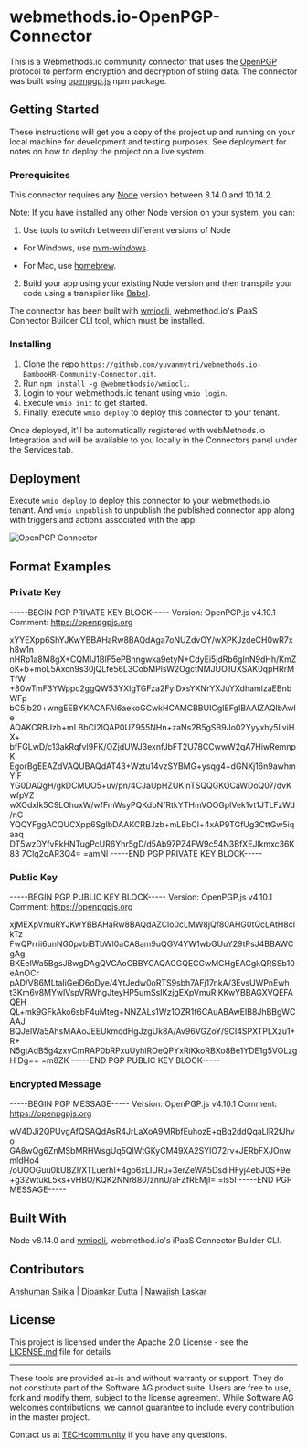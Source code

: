 # webmethods.io-OpenPGP-Connector
This is a Webmethods.io community connector that uses the [OpenPGP](https://www.openpgp.org/) protocol to perform encryption and decryption of string data. The connector was built using [openpgp.js](https://www.npmjs.com/package/openpgp) npm package.

## Getting Started
These instructions will get you a copy of the project up and running on your local machine for development and testing purposes. See deployment for notes on how to deploy the project on a live system.

### Prerequisites
This connector requires any [Node](https://nodejs.org/dist/) version between 8.14.0 and 10.14.2.

Note: If you have installed any other Node version on your system, you can:
1. Use tools to switch between different versions of Node

  - For Windows, use [nvm-windows](https://github.com/coreybutler/nvm-windows#installation--upgrades).
  
  - For Mac, use [homebrew](https://brew.sh/).
2. Build your app using your existing Node version and then transpile your code using a transpiler like [Babel](https://babeljs.io/).

The connector has been built with [wmiocli](https://docs.webmethods.io/integration/developer_guide/connector_builder/#gsc.tab=0), webmethod.io's iPaaS Connector Builder CLI tool, which must be installed. 

### Installing
1. Clone the repo `https://github.com/yuvanmytri/webmethods.io-BambooHR-Community-Connector.git`.
2. Run `npm install -g @webmethodsio/wmiocli`.
3. Login to your webmethods.io tenant using `wmio login`.
4. Execute `wmio init` to get started.
5. Finally, execute `wmio deploy` to deploy this connector to your tenant.

Once deployed, it’ll be automatically registered with webMethods.io Integration and will be available to you locally in the Connectors panel under the Services tab.

## Deployment
Execute `wmio deploy` to deploy this connector to your webmethods.io tenant. And `wmio unpublish` to unpublish the published connector app along with triggers and actions associated with the app.

![OpenPGP Connector](https://user-images.githubusercontent.com/16189220/80452074-136dd280-8943-11ea-8f32-7c82c2472623.png)

## Format Examples

### Private Key
-----BEGIN PGP PRIVATE KEY BLOCK-----
Version: OpenPGP.js v4.10.1
Comment: https://openpgpjs.org

xYYEXpp6ShYJKwYBBAHaRw8BAQdAga7oNUZdvOY/wXPKJzdeCH0wR7xh8w1n
nHRp1a8M8gX+CQMIJ1BlF5ePBnngwka9etyN+CdyEi5jdRb6gInN9dHh/KmZ
oK+b+moL5Axcn9s30jQLfe56L3CobMPlsW2OgctNMJUO1UXSAK0qpHRrMTfW
+80wTmF3YWppc2ggQW53YXIgTGFza2FyIDxsYXNrYXJuYXdhamlzaEBnbWFp
bC5jb20+wngEEBYKACAFAl6aekoGCwkHCAMCBBUICgIEFgIBAAIZAQIbAwIe
AQAKCRBJzb+mLBbCl2IQAP0UZ955NHn+zaNs2B5gSB9Jo02Yyyxhy5LviHX+
bfFGLwD/c13akRqfvI9FK/OZjdUWJ3exnfJbFT2U78CCwwW2qA7HiwRemnpK
EgorBgEEAZdVAQUBAQdAT43+Wztu14vzSYBMG+ysqg4+dGNXj16n9awhmYlF
YG0DAQgH/gkDCMUO5+uv/pn/4CJaUpHZUKinTSQQGKOCaWDoQ07/dvKwfpVZ
wXOdxIk5C9LOhuxW/wfFmWsyPQKdbNfRtkYTHmVOOGplVek1vt1JTLFzWd/nC
YQQYFggACQUCXpp6SgIbDAAKCRBJzb+mLBbCl+4xAP9TGfUg3CttGw5iqaaq
DT5wzDYfvFkHNTugPcUR6Yhr5gD/d5Ab97PZ4FW9c54N3BfXEJlkmxc36K83
7Clg2qAR3Q4=
=amNl
-----END PGP PRIVATE KEY BLOCK-----

### Public Key
-----BEGIN PGP PUBLIC KEY BLOCK-----
Version: OpenPGP.js v4.10.1
Comment: https://openpgpjs.org

xjMEXpVmuRYJKwYBBAHaRw8BAQdAZClo0cLMW8jQf80AHG0tQcLAtH8cIkTz
FwQPrrii6unNG0pvbiBTbWl0aCA8am9uQGV4YW1wbGUuY29tPsJ4BBAWCgAg
BKEelWa5BgsJBwgDAgQVCAoCBBYCAQACGQECGwMCHgEACgkQRSSb10eAnOCr
pAD/VB6MLtaIiGeiD6oDye/4YtJedw0oRTS9sbh7AFj17nkA/3EvsUWPnEwh
t3Km6v8MYwlVspVRWhgJteyHP5umSsIKzjgEXpVmuRIKKwYBBAGXVQEFAQEH
QL+mk9GFkAko6sbF4uMteg+NNZALs1Wz1OZR1f6CAuABAwEIB8JhBBgWCAAJ
BQJelWa5AhsMAAoJEEUkmodHgJzgUk8A/Av96VGZoY/9CI4SPXTPLXzu1+R+
N5gtAdB5g4zxvCmRAP0bRPxuUyhlROeQPYxRiKkoRBXo8Be1YDE1g5VOLzgH
Dg==
=m8ZK
-----END PGP PUBLIC KEY BLOCK-----

### Encrypted Message
-----BEGIN PGP MESSAGE-----
Version: OpenPGP.js v4.10.1
Comment: https://openpgpjs.org

wV4DJi2QPUvgAfQSAQdAsR4JrLaXoA9MRbfEuhozE+qBq2ddQqaLIR2fJhvo
GA8wQg6ZnMSbMRHWsgUq5QlWtGKyCM49XA2SYlO72rv+JERbFXJOnwmldHo4
/oUOOGuu0kUBZI/XTLuerhI+4gp6xLIURu+3erZeWA5DsdiHFyj4ebJ0S+9e
+g32wtukL5ks+vHBO/KQK2NNr880/znnU/aFZfREMjI=
=ls5I
-----END PGP MESSAGE-----

## Built With
Node v8.14.0 and [wmiocli](https://docs.webmethods.io/integration/developer_guide/connector_builder/#gsc.tab=0), webmethod.io's iPaaS Connector Builder CLI.

## Contributors
[Anshuman Saikia](https://github.com/anshu96788) |
[Dipankar Dutta](https://github.com/DipankarDDUT) |
[Nawajish Laskar](https://github.com/Nawajish)

## License
This project is licensed under the Apache 2.0 License - see the [LICENSE.md](https://github.com/SoftwareAG/webmethods-microservicesruntime-samples/blob/master/LICENSE) file for details

______________________
These tools are provided as-is and without warranty or support. They do not constitute part of the Software AG product suite. Users are free to use, fork and modify them, subject to the license agreement. While Software AG welcomes contributions, we cannot guarantee to include every contribution in the master project.

Contact us at [TECHcommunity](mailto:technologycommunity@softwareag.com?subject=Github/SoftwareAG) if you have any questions.
